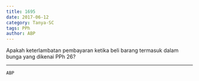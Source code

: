```yaml
---
title: 1695
date: 2017-06-12
category: Tanya-SC
tags: PPh
author: ABP
---
```


Apakah keterlambatan pembayaran ketika beli barang termasuk dalam bunga yang dikenai PPh 26?

---



`ABP`
